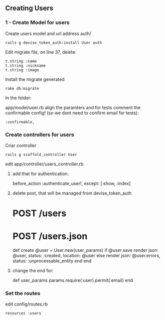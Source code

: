 Creating Users
--------------

### 1 - Create Model for users

Create users model and url address auth/

    rails g devise_token_auth:install User auth
    
Edit migrate file, on line 37, delete:

    t.string :name
    t.string :nickname
    t.string :image

Install the migrate generated

    rake db:migrate

In the folder:

app/model/user.rb align the paramters and for tests comment the confirmable config!
(so we dont need to confirm email for tests):

    :confirmable,

### Create controllers for users

Criar controller

    rails g scaffold_controller User

edit app/controller/users_controller.rb

1. add that for authentication:


    before_action :authenticate_user!, except: [:show, :index]


2. delete post, that will be managed from devise_token_auth


      # POST /users
      # POST /users.json
      def create
        @user = User.new(user_params)
        if @user.save
          render json: @user, status: :created, location: @user
        else
          render json: @user.errors, status: :unprocessable_entity
        end
      end


3. change the end for:


      def user_params
        params.require(:user).permit(:email)
      end


### Set the routes

edit config/routes.rb

    resources :users